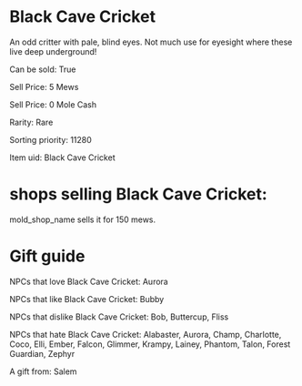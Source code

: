 # Black Cave Cricket

An odd critter with pale, blind eyes. Not much use for eyesight where these live deep underground!

Can be sold: True

Sell Price: 5 Mews

Sell Price: 0 Mole Cash

Rarity: Rare

Sorting priority: 11280

Item uid: Black Cave Cricket

# shops selling Black Cave Cricket:

mold_shop_name sells it for 150 mews.

# Gift guide

NPCs that love Black Cave Cricket: Aurora

NPCs that like Black Cave Cricket: Bubby

NPCs that dislike Black Cave Cricket: Bob, Buttercup, Fliss

NPCs that hate Black Cave Cricket: Alabaster, Aurora, Champ, Charlotte, Coco, Elli, Ember, Falcon, Glimmer, Krampy, Lainey, Phantom, Talon, Forest Guardian, Zephyr

A gift from: Salem